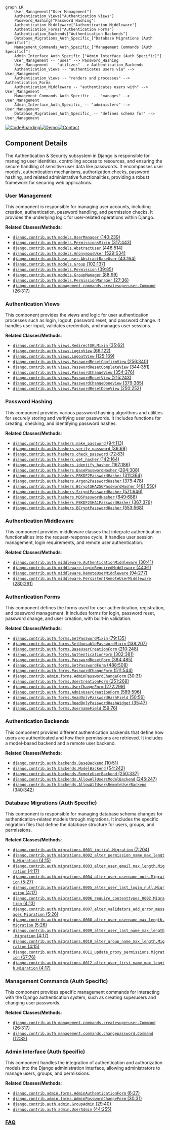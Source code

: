```mermaid
graph LR
    User_Management["User Management"]
    Authentication_Views["Authentication Views"]
    Password_Hashing["Password Hashing"]
    Authentication_Middleware["Authentication Middleware"]
    Authentication_Forms["Authentication Forms"]
    Authentication_Backends["Authentication Backends"]
    Database_Migrations_Auth_Specific_["Database Migrations (Auth Specific)"]
    Management_Commands_Auth_Specific_["Management Commands (Auth Specific)"]
    Admin_Interface_Auth_Specific_["Admin Interface (Auth Specific)"]
    User_Management -- "uses" --> Password_Hashing
    User_Management -- "utilizes" --> Authentication_Backends
    Authentication_Views -- "authenticates users via" --> User_Management
    Authentication_Views -- "renders and processes" --> Authentication_Forms
    Authentication_Middleware -- "authenticates users with" --> User_Management
    Management_Commands_Auth_Specific_ -- "manages" --> User_Management
    Admin_Interface_Auth_Specific_ -- "administers" --> User_Management
    Database_Migrations_Auth_Specific_ -- "defines schema for" --> User_Management
```
[![CodeBoarding](https://img.shields.io/badge/Generated%20by-CodeBoarding-9cf?style=flat-square)](https://github.com/CodeBoarding/GeneratedOnBoardings)[![Demo](https://img.shields.io/badge/Try%20our-Demo-blue?style=flat-square)](https://www.codeboarding.org/demo)[![Contact](https://img.shields.io/badge/Contact%20us%20-%20contact@codeboarding.org-lightgrey?style=flat-square)](mailto:contact@codeboarding.org)

## Component Details

The Authentication & Security subsystem in Django is responsible for managing user identities, controlling access to resources, and ensuring the secure handling of sensitive user data like passwords. It encompasses user models, authentication mechanisms, authorization checks, password hashing, and related administrative functionalities, providing a robust framework for securing web applications.

### User Management
This component is responsible for managing user accounts, including creation, authentication, password handling, and permission checks. It provides the underlying logic for user-related operations within Django.


**Related Classes/Methods**:

- <a href="https://github.com/django/django/blob/master/django/contrib/auth/models.py#L140-L239" target="_blank" rel="noopener noreferrer">`django.contrib.auth.models.UserManager` (140:239)</a>
- <a href="https://github.com/django/django/blob/master/django/contrib/auth/models.py#L317-L443" target="_blank" rel="noopener noreferrer">`django.contrib.auth.models.PermissionsMixin` (317:443)</a>
- <a href="https://github.com/django/django/blob/master/django/contrib/auth/models.py#L446-L514" target="_blank" rel="noopener noreferrer">`django.contrib.auth.models.AbstractUser` (446:514)</a>
- <a href="https://github.com/django/django/blob/master/django/contrib/auth/models.py#L529-L634" target="_blank" rel="noopener noreferrer">`django.contrib.auth.models.AnonymousUser` (529:634)</a>
- <a href="https://github.com/django/django/blob/master/django/contrib/auth/base_user.py#L43-L164" target="_blank" rel="noopener noreferrer">`django.contrib.auth.base_user.AbstractBaseUser` (43:164)</a>
- <a href="https://github.com/django/django/blob/master/django/contrib/auth/models.py#L102-L137" target="_blank" rel="noopener noreferrer">`django.contrib.auth.models.Group` (102:137)</a>
- <a href="https://github.com/django/django/blob/master/django/contrib/auth/models.py#L39-L85" target="_blank" rel="noopener noreferrer">`django.contrib.auth.models.Permission` (39:85)</a>
- <a href="https://github.com/django/django/blob/master/django/contrib/auth/models.py#L88-L99" target="_blank" rel="noopener noreferrer">`django.contrib.auth.models.GroupManager` (88:99)</a>
- <a href="https://github.com/django/django/blob/master/django/contrib/auth/models.py#L27-L36" target="_blank" rel="noopener noreferrer">`django.contrib.auth.models.PermissionManager` (27:36)</a>
- <a href="https://github.com/django/django/blob/master/django/contrib/auth/management/commands/createsuperuser.py#L26-L317" target="_blank" rel="noopener noreferrer">`django.contrib.auth.management.commands.createsuperuser.Command` (26:317)</a>


### Authentication Views
This component provides the views and logic for user authentication processes such as login, logout, password reset, and password change. It handles user input, validates credentials, and manages user sessions.


**Related Classes/Methods**:

- <a href="https://github.com/django/django/blob/master/django/contrib/auth/views.py#L35-L62" target="_blank" rel="noopener noreferrer">`django.contrib.auth.views.RedirectURLMixin` (35:62)</a>
- <a href="https://github.com/django/django/blob/master/django/contrib/auth/views.py#L66-L122" target="_blank" rel="noopener noreferrer">`django.contrib.auth.views.LoginView` (66:122)</a>
- <a href="https://github.com/django/django/blob/master/django/contrib/auth/views.py#L125-L169" target="_blank" rel="noopener noreferrer">`django.contrib.auth.views.LogoutView` (125:169)</a>
- <a href="https://github.com/django/django/blob/master/django/contrib/auth/views.py#L256-L340" target="_blank" rel="noopener noreferrer">`django.contrib.auth.views.PasswordResetConfirmView` (256:340)</a>
- <a href="https://github.com/django/django/blob/master/django/contrib/auth/views.py#L344-L351" target="_blank" rel="noopener noreferrer">`django.contrib.auth.views.PasswordResetCompleteView` (344:351)</a>
- <a href="https://github.com/django/django/blob/master/django/contrib/auth/views.py#L354-L376" target="_blank" rel="noopener noreferrer">`django.contrib.auth.views.PasswordChangeView` (354:376)</a>
- <a href="https://github.com/django/django/blob/master/django/contrib/auth/views.py#L215-L243" target="_blank" rel="noopener noreferrer">`django.contrib.auth.views.PasswordResetView` (215:243)</a>
- <a href="https://github.com/django/django/blob/master/django/contrib/auth/views.py#L379-L385" target="_blank" rel="noopener noreferrer">`django.contrib.auth.views.PasswordChangeDoneView` (379:385)</a>
- <a href="https://github.com/django/django/blob/master/django/contrib/auth/views.py#L250-L252" target="_blank" rel="noopener noreferrer">`django.contrib.auth.views.PasswordResetDoneView` (250:252)</a>


### Password Hashing
This component provides various password hashing algorithms and utilities for securely storing and verifying user passwords. It includes functions for creating, checking, and identifying password hashes.


**Related Classes/Methods**:

- <a href="https://github.com/django/django/blob/master/django/contrib/auth/hashers.py#L94-L113" target="_blank" rel="noopener noreferrer">`django.contrib.auth.hashers.make_password` (94:113)</a>
- <a href="https://github.com/django/django/blob/master/django/contrib/auth/hashers.py#L36-L69" target="_blank" rel="noopener noreferrer">`django.contrib.auth.hashers.verify_password` (36:69)</a>
- <a href="https://github.com/django/django/blob/master/django/contrib/auth/hashers.py#L72-L83" target="_blank" rel="noopener noreferrer">`django.contrib.auth.hashers.check_password` (72:83)</a>
- <a href="https://github.com/django/django/blob/master/django/contrib/auth/hashers.py#L142-L164" target="_blank" rel="noopener noreferrer">`django.contrib.auth.hashers.get_hasher` (142:164)</a>
- <a href="https://github.com/django/django/blob/master/django/contrib/auth/hashers.py#L167-L186" target="_blank" rel="noopener noreferrer">`django.contrib.auth.hashers.identify_hasher` (167:186)</a>
- <a href="https://github.com/django/django/blob/master/django/contrib/auth/hashers.py#L204-L308" target="_blank" rel="noopener noreferrer">`django.contrib.auth.hashers.BasePasswordHasher` (204:308)</a>
- <a href="https://github.com/django/django/blob/master/django/contrib/auth/hashers.py#L311-L364" target="_blank" rel="noopener noreferrer">`django.contrib.auth.hashers.PBKDF2PasswordHasher` (311:364)</a>
- <a href="https://github.com/django/django/blob/master/django/contrib/auth/hashers.py#L379-L478" target="_blank" rel="noopener noreferrer">`django.contrib.auth.hashers.Argon2PasswordHasher` (379:478)</a>
- <a href="https://github.com/django/django/blob/master/django/contrib/auth/hashers.py#L481-L550" target="_blank" rel="noopener noreferrer">`django.contrib.auth.hashers.BCryptSHA256PasswordHasher` (481:550)</a>
- <a href="https://github.com/django/django/blob/master/django/contrib/auth/hashers.py#L571-L646" target="_blank" rel="noopener noreferrer">`django.contrib.auth.hashers.ScryptPasswordHasher` (571:646)</a>
- <a href="https://github.com/django/django/blob/master/django/contrib/auth/hashers.py#L649-L688" target="_blank" rel="noopener noreferrer">`django.contrib.auth.hashers.MD5PasswordHasher` (649:688)</a>
- <a href="https://github.com/django/django/blob/master/django/contrib/auth/hashers.py#L367-L376" target="_blank" rel="noopener noreferrer">`django.contrib.auth.hashers.PBKDF2SHA1PasswordHasher` (367:376)</a>
- <a href="https://github.com/django/django/blob/master/django/contrib/auth/hashers.py#L553-L568" target="_blank" rel="noopener noreferrer">`django.contrib.auth.hashers.BCryptPasswordHasher` (553:568)</a>


### Authentication Middleware
This component provides middleware classes that integrate authentication functionalities into the request-response cycle. It handles user session management, login requirements, and remote user authentication.


**Related Classes/Methods**:

- <a href="https://github.com/django/django/blob/master/django/contrib/auth/middleware.py#L30-L41" target="_blank" rel="noopener noreferrer">`django.contrib.auth.middleware.AuthenticationMiddleware` (30:41)</a>
- <a href="https://github.com/django/django/blob/master/django/contrib/auth/middleware.py#L44-L91" target="_blank" rel="noopener noreferrer">`django.contrib.auth.middleware.LoginRequiredMiddleware` (44:91)</a>
- <a href="https://github.com/django/django/blob/master/django/contrib/auth/middleware.py#L94-L277" target="_blank" rel="noopener noreferrer">`django.contrib.auth.middleware.RemoteUserMiddleware` (94:277)</a>
- <a href="https://github.com/django/django/blob/master/django/contrib/auth/middleware.py#L280-L291" target="_blank" rel="noopener noreferrer">`django.contrib.auth.middleware.PersistentRemoteUserMiddleware` (280:291)</a>


### Authentication Forms
This component defines the forms used for user authentication, registration, and password management. It includes forms for login, password reset, password change, and user creation, with built-in validation.


**Related Classes/Methods**:

- <a href="https://github.com/django/django/blob/master/django/contrib/auth/forms.py#L79-L135" target="_blank" rel="noopener noreferrer">`django.contrib.auth.forms.SetPasswordMixin` (79:135)</a>
- <a href="https://github.com/django/django/blob/master/django/contrib/auth/forms.py#L138-L207" target="_blank" rel="noopener noreferrer">`django.contrib.auth.forms.SetUnusablePasswordMixin` (138:207)</a>
- <a href="https://github.com/django/django/blob/master/django/contrib/auth/forms.py#L210-L248" target="_blank" rel="noopener noreferrer">`django.contrib.auth.forms.BaseUserCreationForm` (210:248)</a>
- <a href="https://github.com/django/django/blob/master/django/contrib/auth/forms.py#L302-L381" target="_blank" rel="noopener noreferrer">`django.contrib.auth.forms.AuthenticationForm` (302:381)</a>
- <a href="https://github.com/django/django/blob/master/django/contrib/auth/forms.py#L384-L485" target="_blank" rel="noopener noreferrer">`django.contrib.auth.forms.PasswordResetForm` (384:485)</a>
- <a href="https://github.com/django/django/blob/master/django/contrib/auth/forms.py#L488-L508" target="_blank" rel="noopener noreferrer">`django.contrib.auth.forms.SetPasswordForm` (488:508)</a>
- <a href="https://github.com/django/django/blob/master/django/contrib/auth/forms.py#L511-L544" target="_blank" rel="noopener noreferrer">`django.contrib.auth.forms.PasswordChangeForm` (511:544)</a>
- <a href="https://github.com/django/django/blob/master/django/contrib/admin/forms.py#L30-L31" target="_blank" rel="noopener noreferrer">`django.contrib.admin.forms.AdminPasswordChangeForm` (30:31)</a>
- <a href="https://github.com/django/django/blob/master/django/contrib/auth/forms.py#L251-L269" target="_blank" rel="noopener noreferrer">`django.contrib.auth.forms.UserCreationForm` (251:269)</a>
- <a href="https://github.com/django/django/blob/master/django/contrib/auth/forms.py#L272-L299" target="_blank" rel="noopener noreferrer">`django.contrib.auth.forms.UserChangeForm` (272:299)</a>
- <a href="https://github.com/django/django/blob/master/django/contrib/auth/forms.py#L589-L596" target="_blank" rel="noopener noreferrer">`django.contrib.auth.forms.AdminUserCreationForm` (589:596)</a>
- <a href="https://github.com/django/django/blob/master/django/contrib/auth/forms.py#L50-L56" target="_blank" rel="noopener noreferrer">`django.contrib.auth.forms.ReadOnlyPasswordHashField` (50:56)</a>
- <a href="https://github.com/django/django/blob/master/django/contrib/auth/forms.py#L35-L47" target="_blank" rel="noopener noreferrer">`django.contrib.auth.forms.ReadOnlyPasswordHashWidget` (35:47)</a>
- <a href="https://github.com/django/django/blob/master/django/contrib/auth/forms.py#L59-L76" target="_blank" rel="noopener noreferrer">`django.contrib.auth.forms.UsernameField` (59:76)</a>


### Authentication Backends
This component provides different authentication backends that define how users are authenticated and how their permissions are retrieved. It includes a model-based backend and a remote user backend.


**Related Classes/Methods**:

- <a href="https://github.com/django/django/blob/master/django/contrib/auth/backends.py#L10-L51" target="_blank" rel="noopener noreferrer">`django.contrib.auth.backends.BaseBackend` (10:51)</a>
- <a href="https://github.com/django/django/blob/master/django/contrib/auth/backends.py#L54-L242" target="_blank" rel="noopener noreferrer">`django.contrib.auth.backends.ModelBackend` (54:242)</a>
- <a href="https://github.com/django/django/blob/master/django/contrib/auth/backends.py#L250-L337" target="_blank" rel="noopener noreferrer">`django.contrib.auth.backends.RemoteUserBackend` (250:337)</a>
- <a href="https://github.com/django/django/blob/master/django/contrib/auth/backends.py#L245-L247" target="_blank" rel="noopener noreferrer">`django.contrib.auth.backends.AllowAllUsersModelBackend` (245:247)</a>
- <a href="https://github.com/django/django/blob/master/django/contrib/auth/backends.py#L340-L342" target="_blank" rel="noopener noreferrer">`django.contrib.auth.backends.AllowAllUsersRemoteUserBackend` (340:342)</a>


### Database Migrations (Auth Specific)
This component is responsible for managing database schema changes for authentication-related models through migrations. It includes the specific migration files that define the database structure for users, groups, and permissions.


**Related Classes/Methods**:

- <a href="https://github.com/django/django/blob/master/django/contrib/auth/migrations/0001_initial.py#L7-L204" target="_blank" rel="noopener noreferrer">`django.contrib.auth.migrations.0001_initial.Migration` (7:204)</a>
- <a href="https://github.com/django/django/blob/master/django/contrib/auth/migrations/0002_alter_permission_name_max_length.py#L4-L15" target="_blank" rel="noopener noreferrer">`django.contrib.auth.migrations.0002_alter_permission_name_max_length.Migration` (4:15)</a>
- <a href="https://github.com/django/django/blob/master/django/contrib/auth/migrations/0003_alter_user_email_max_length.py#L4-L17" target="_blank" rel="noopener noreferrer">`django.contrib.auth.migrations.0003_alter_user_email_max_length.Migration` (4:17)</a>
- <a href="https://github.com/django/django/blob/master/django/contrib/auth/migrations/0004_alter_user_username_opts.py#L5-L27" target="_blank" rel="noopener noreferrer">`django.contrib.auth.migrations.0004_alter_user_username_opts.Migration` (5:27)</a>
- <a href="https://github.com/django/django/blob/master/django/contrib/auth/migrations/0005_alter_user_last_login_null.py#L4-L17" target="_blank" rel="noopener noreferrer">`django.contrib.auth.migrations.0005_alter_user_last_login_null.Migration` (4:17)</a>
- <a href="https://github.com/django/django/blob/master/django/contrib/auth/migrations/0006_require_contenttypes_0002.py#L4-L13" target="_blank" rel="noopener noreferrer">`django.contrib.auth.migrations.0006_require_contenttypes_0002.Migration` (4:13)</a>
- <a href="https://github.com/django/django/blob/master/django/contrib/auth/migrations/0007_alter_validators_add_error_messages.py#L5-L26" target="_blank" rel="noopener noreferrer">`django.contrib.auth.migrations.0007_alter_validators_add_error_messages.Migration` (5:26)</a>
- <a href="https://github.com/django/django/blob/master/django/contrib/auth/migrations/0008_alter_user_username_max_length.py#L5-L26" target="_blank" rel="noopener noreferrer">`django.contrib.auth.migrations.0008_alter_user_username_max_length.Migration` (5:26)</a>
- <a href="https://github.com/django/django/blob/master/django/contrib/auth/migrations/0009_alter_user_last_name_max_length.py#L4-L17" target="_blank" rel="noopener noreferrer">`django.contrib.auth.migrations.0009_alter_user_last_name_max_length.Migration` (4:17)</a>
- <a href="https://github.com/django/django/blob/master/django/contrib/auth/migrations/0010_alter_group_name_max_length.py#L4-L15" target="_blank" rel="noopener noreferrer">`django.contrib.auth.migrations.0010_alter_group_name_max_length.Migration` (4:15)</a>
- <a href="https://github.com/django/django/blob/master/django/contrib/auth/migrations/0011_update_proxy_permissions.py#L67-L76" target="_blank" rel="noopener noreferrer">`django.contrib.auth.migrations.0011_update_proxy_permissions.Migration` (67:76)</a>
- <a href="https://github.com/django/django/blob/master/django/contrib/auth/migrations/0012_alter_user_first_name_max_length.py#L4-L17" target="_blank" rel="noopener noreferrer">`django.contrib.auth.migrations.0012_alter_user_first_name_max_length.Migration` (4:17)</a>


### Management Commands (Auth Specific)
This component provides specific management commands for interacting with the Django authentication system, such as creating superusers and changing user passwords.


**Related Classes/Methods**:

- <a href="https://github.com/django/django/blob/master/django/contrib/auth/management/commands/createsuperuser.py#L26-L317" target="_blank" rel="noopener noreferrer">`django.contrib.auth.management.commands.createsuperuser.Command` (26:317)</a>
- <a href="https://github.com/django/django/blob/master/django/contrib/auth/management/commands/changepassword.py#L12-L82" target="_blank" rel="noopener noreferrer">`django.contrib.auth.management.commands.changepassword.Command` (12:82)</a>


### Admin Interface (Auth Specific)
This component handles the integration of authentication and authorization models into the Django administration interface, allowing administrators to manage users, groups, and permissions.


**Related Classes/Methods**:

- <a href="https://github.com/django/django/blob/master/django/contrib/admin/forms.py#L6-L27" target="_blank" rel="noopener noreferrer">`django.contrib.admin.forms.AdminAuthenticationForm` (6:27)</a>
- <a href="https://github.com/django/django/blob/master/django/contrib/admin/forms.py#L30-L31" target="_blank" rel="noopener noreferrer">`django.contrib.admin.forms.AdminPasswordChangeForm` (30:31)</a>
- <a href="https://github.com/django/django/blob/master/django/contrib/auth/admin.py#L29-L40" target="_blank" rel="noopener noreferrer">`django.contrib.auth.admin.GroupAdmin` (29:40)</a>
- <a href="https://github.com/django/django/blob/master/django/contrib/auth/admin.py#L44-L255" target="_blank" rel="noopener noreferrer">`django.contrib.auth.admin.UserAdmin` (44:255)</a>




### [FAQ](https://github.com/CodeBoarding/GeneratedOnBoardings/tree/main?tab=readme-ov-file#faq)